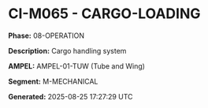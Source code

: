 # CI-M065 - CARGO-LOADING

**Phase:** 08-OPERATION

**Description:** Cargo handling system

**AMPEL:** AMPEL-01-TUW (Tube and Wing)

**Segment:** M-MECHANICAL

**Generated:** 2025-08-25 17:27:29 UTC

